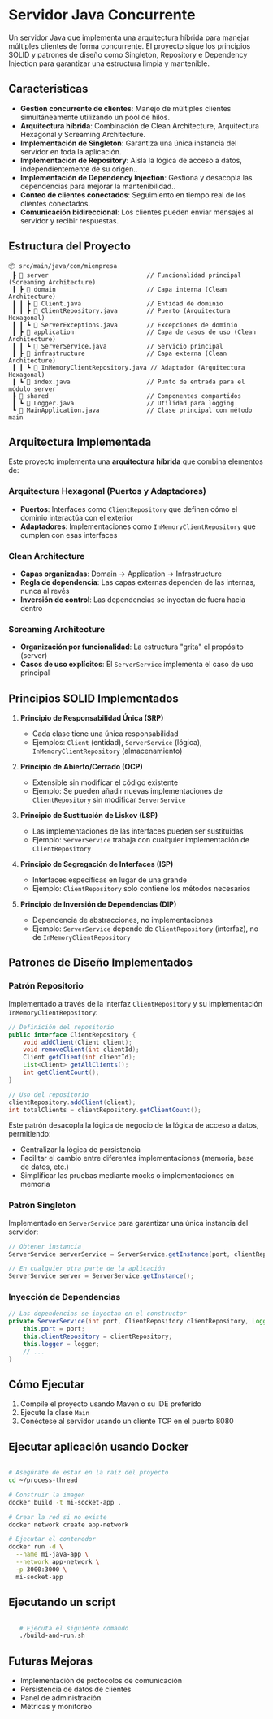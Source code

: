# Servidor Java Concurrente

Un servidor Java que implementa una arquitectura híbrida para manejar múltiples clientes de forma concurrente. El proyecto sigue los principios SOLID y patrones de diseño como Singleton, Repository e Dependency Injection para garantizar una estructura limpia y mantenible.

## Características

- **Gestión concurrente de clientes**: Manejo de múltiples clientes simultáneamente utilizando un pool de hilos.
- **Arquitectura híbrida**: Combinación de Clean Architecture, Arquitectura Hexagonal y Screaming Architecture.
- **Implementación de Singleton**: Garantiza una única instancia del servidor en toda la aplicación.
- **Implementación de Repository**: Aísla la lógica de acceso a datos, independientemente de su origen..
- **Implementación de Dependency Injection**: Gestiona y desacopla las dependencias para mejorar la mantenibilidad..
- **Conteo de clientes conectados**: Seguimiento en tiempo real de los clientes conectados.
- **Comunicación bidireccional**: Los clientes pueden enviar mensajes al servidor y recibir respuestas.

## Estructura del Proyecto

```
📦 src/main/java/com/miempresa
 ┣ 📂 server                           // Funcionalidad principal (Screaming Architecture)
 ┃ ┣ 📂 domain                         // Capa interna (Clean Architecture)
 ┃ ┃ ┣ 📜 Client.java                  // Entidad de dominio
 ┃ ┃ ┣ 📜 ClientRepository.java        // Puerto (Arquitectura Hexagonal)
 ┃ ┃ ┗ 📜 ServerExceptions.java        // Excepciones de dominio
 ┃ ┣ 📂 application                    // Capa de casos de uso (Clean Architecture)
 ┃ ┃ ┗ 📜 ServerService.java           // Servicio principal
 ┃ ┣ 📂 infrastructure                 // Capa externa (Clean Architecture)
 ┃ ┃ ┗ 📜 InMemoryClientRepository.java // Adaptador (Arquitectura Hexagonal)
 ┃ ┗ 📜 index.java                     // Punto de entrada para el módulo server
 ┣ 📂 shared                           // Componentes compartidos
 ┃ ┗ 📜 Logger.java                    // Utilidad para logging
 ┗ 📜 MainApplication.java             // Clase principal con método main
```

## Arquitectura Implementada

Este proyecto implementa una **arquitectura híbrida** que combina elementos de:

### Arquitectura Hexagonal (Puertos y Adaptadores)
- **Puertos**: Interfaces como `ClientRepository` que definen cómo el dominio interactúa con el exterior
- **Adaptadores**: Implementaciones como `InMemoryClientRepository` que cumplen con esas interfaces

### Clean Architecture
- **Capas organizadas**: Domain → Application → Infrastructure
- **Regla de dependencia**: Las capas externas dependen de las internas, nunca al revés
- **Inversión de control**: Las dependencias se inyectan de fuera hacia dentro

### Screaming Architecture
- **Organización por funcionalidad**: La estructura "grita" el propósito (server)
- **Casos de uso explícitos**: El `ServerService` implementa el caso de uso principal

## Principios SOLID Implementados

1. **Principio de Responsabilidad Única (SRP)**
   - Cada clase tiene una única responsabilidad
   - Ejemplos: `Client` (entidad), `ServerService` (lógica), `InMemoryClientRepository` (almacenamiento)

2. **Principio de Abierto/Cerrado (OCP)**
   - Extensible sin modificar el código existente
   - Ejemplo: Se pueden añadir nuevas implementaciones de `ClientRepository` sin modificar `ServerService`

3. **Principio de Sustitución de Liskov (LSP)**
   - Las implementaciones de las interfaces pueden ser sustituidas
   - Ejemplo: `ServerService` trabaja con cualquier implementación de `ClientRepository`

4. **Principio de Segregación de Interfaces (ISP)**
   - Interfaces específicas en lugar de una grande
   - Ejemplo: `ClientRepository` solo contiene los métodos necesarios

5. **Principio de Inversión de Dependencias (DIP)**
   - Dependencia de abstracciones, no implementaciones
   - Ejemplo: `ServerService` depende de `ClientRepository` (interfaz), no de `InMemoryClientRepository`

## Patrones de Diseño Implementados

### Patrón Repositorio

Implementado a través de la interfaz `ClientRepository` y su implementación `InMemoryClientRepository`:

```java
// Definición del repositorio
public interface ClientRepository {
    void addClient(Client client);
    void removeClient(int clientId);
    Client getClient(int clientId);
    List<Client> getAllClients();
    int getClientCount();
}

// Uso del repositorio
clientRepository.addClient(client);
int totalClients = clientRepository.getClientCount();
```

Este patrón desacopla la lógica de negocio de la lógica de acceso a datos, permitiendo:
- Centralizar la lógica de persistencia
- Facilitar el cambio entre diferentes implementaciones (memoria, base de datos, etc.)
- Simplificar las pruebas mediante mocks o implementaciones en memoria

### Patrón Singleton

Implementado en `ServerService` para garantizar una única instancia del servidor:

```java
// Obtener instancia
ServerService serverService = ServerService.getInstance(port, clientRepository, logger);

// En cualquier otra parte de la aplicación
ServerService server = ServerService.getInstance();
```

### Inyección de Dependencias

```java
// Las dependencias se inyectan en el constructor
private ServerService(int port, ClientRepository clientRepository, Logger logger) {
    this.port = port;
    this.clientRepository = clientRepository;
    this.logger = logger;
    // ...
}
```

## Cómo Ejecutar

1. Compile el proyecto usando Maven o su IDE preferido
2. Ejecute la clase `Main`
3. Conéctese al servidor usando un cliente TCP en el puerto 8080


## Ejecutar aplicación usando Docker
```bash

# Asegúrate de estar en la raíz del proyecto
cd ~/process-thread

# Construir la imagen
docker build -t mi-socket-app .

# Crear la red si no existe
docker network create app-network

# Ejecutar el contenedor
docker run -d \
  --name mi-java-app \
  --network app-network \
  -p 3000:3000 \
  mi-socket-app

```
## Ejecutando un script
```bash

   # Ejecuta el siguiente comando
   ./build-and-run.sh
```

## Futuras Mejoras

- Implementación de protocolos de comunicación
- Persistencia de datos de clientes
- Panel de administración
- Métricas y monitoreo